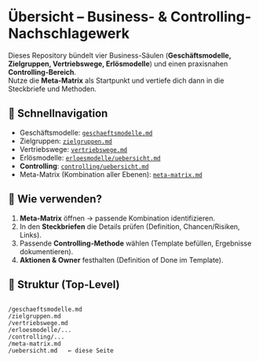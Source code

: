# Übersicht – Business- & Controlling-Nachschlagewerk

Dieses Repository bündelt vier Business-Säulen (**Geschäftsmodelle, Zielgruppen, Vertriebswege, Erlösmodelle**) und einen praxisnahen **Controlling-Bereich**.  
Nutze die **Meta-Matrix** als Startpunkt und vertiefe dich dann in die Steckbriefe und Methoden.

## 🚩 Schnellnavigation

- Geschäftsmodelle: [`geschaeftsmodelle.md`](geschaeftsmodelle.md)
- Zielgruppen: [`zielgruppen.md`](zielgruppen.md)
- Vertriebswege: [`vertriebswege.md`](vertriebswege.md)
- Erlösmodelle: [`erloesmodelle/uebersicht.md`](erloesmodelle/uebersicht.md)
- **Controlling**: [`controlling/uebersicht.md`](controlling/uebersicht.md)
- Meta-Matrix (Kombination aller Ebenen): [`meta-matrix.md`](meta-matrix.md)

## 🔧 Wie verwenden?
1. **Meta-Matrix** öffnen → passende Kombination identifizieren.  
2. In den **Steckbriefen** die Details prüfen (Definition, Chancen/Risiken, Links).  
3. Passende **Controlling-Methode** wählen (Template befüllen, Ergebnisse dokumentieren).  
4. **Aktionen & Owner** festhalten (Definition of Done im Template).

## 🧱 Struktur (Top-Level)
```

/geschaeftsmodelle.md
/zielgruppen.md
/vertriebswege.md
/erloesmodelle/...
/controlling/...
/meta-matrix.md
/uebersicht.md   ← diese Seite

```
```
